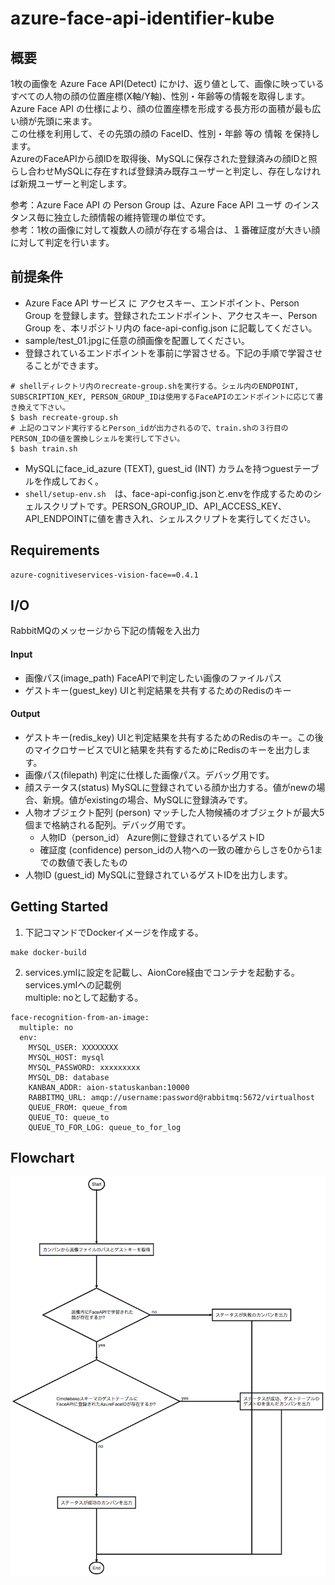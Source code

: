 # azure-face-api-identifier-kube  
## 概要  
1枚の画像を Azure Face API(Detect) にかけ、返り値として、画像に映っているすべての人物の顔の位置座標(X軸/Y軸)、性別・年齢等の情報を取得します。  
Azure Face API の仕様により、顔の位置座標を形成する長方形の面積が最も広い顔が先頭に来ます。  
この仕様を利用して、その先頭の顔の FaceID、性別・年齢 等の 情報 を保持します。  
AzureのFaceAPIから顔IDを取得後、MySQLに保存された登録済みの顔IDと照らし合わせMySQLに存在すれば登録済み既存ユーザーと判定し、存在しなければ新規ユーザーと判定します。  

参考：Azure Face API の Person Group は、Azure Face API ユーザ のインスタンス毎に独立した顔情報の維持管理の単位です。  
参考：1枚の画像に対して複数人の顔が存在する場合は、１番確証度が大きい顔に対して判定を行います。  

## 前提条件  
* Azure Face API サービス に アクセスキー、エンドポイント、Person Group を登録します。登録されたエンドポイント、アクセスキー、Person Group を、本リポジトリ内の face-api-config.json に記載してください。  
* sample/test_01.jpgに任意の顔画像を配置してください。
* 登録されているエンドポイントを事前に学習させる。下記の手順で学習させることができます。  
```
# shellディレクトリ内のrecreate-group.shを実行する。シェル内のENDPOINT, SUBSCRIPTION_KEY, PERSON_GROUP_IDは使用するFaceAPIのエンドポイントに応じて書き換えて下さい。
$ bash recreate-group.sh
# 上記のコマンド実行するとPerson_idが出力されるので、train.shの３行目のPERSON_IDの値を置換しシェルを実行して下さい。
$ bash train.sh
```
* MySQLにface_id_azure (TEXT), guest_id (INT) カラムを持つguestテーブルを作成しておく。
* `shell/setup-env.sh`　は、face-api-config.jsonと.envを作成するためのシェルスクリプトです。PERSON_GROUP_ID、API_ACCESS_KEY、API_ENDPOINTに値を書き入れ、シェルスクリプトを実行してください。

## Requirements  
```
azure-cognitiveservices-vision-face==0.4.1
```
## I/O
RabbitMQのメッセージから下記の情報を入出力
#### Input
* 画像パス(image_path)
FaceAPIで判定したい画像のファイルパス
* ゲストキー(guest_key)
UIと判定結果を共有するためのRedisのキー
#### Output  
* ゲストキー(redis_key)
UIと判定結果を共有するためのRedisのキー。この後のマイクロサービスでUIと結果を共有するためにRedisのキーを出力します。
* 画像パス(filepath)
判定に仕様した画像パス。デバッグ用です。
* 顔ステータス(status)
MySQLに登録されている顔か出力する。値がnewの場合、新規。値がexistingの場合、MySQLに登録済みです。
* 人物オブジェクト配列 (person)
  マッチした人物候補のオブジェクトが最大5個まで格納される配列。デバッグ用です。
  * 人物ID（person_id）
  Azure側に登録されているゲストID
  * 確証度 (confidence)
  person_idの人物への一致の確からしさを0から1までの数値で表したもの
* 人物ID (guest_id)
MySQLに登録されているゲストIDを出力します。 


## Getting Started
1. 下記コマンドでDockerイメージを作成する。  
```
make docker-build
```
2. services.ymlに設定を記載し、AionCore経由でコンテナを起動する。  
services.ymlへの記載例  
multiple: noとして起動する。  
```
face-recognition-from-an-image:
  multiple: no
  env:
    MYSQL_USER: XXXXXXXX
    MYSQL_HOST: mysql
    MYSQL_PASSWORD: xxxxxxxxx
    MYSQL_DB: database
    KANBAN_ADDR: aion-statuskanban:10000
    RABBITMQ_URL: amqp://username:password@rabbitmq:5672/virtualhost
    QUEUE_FROM: queue_from
    QUEUE_TO: queue_to
    QUEUE_TO_FOR_LOG: queue_to_for_log
```
## Flowchart
![フローチャート図](doc/face-recognition-flowchart.png)